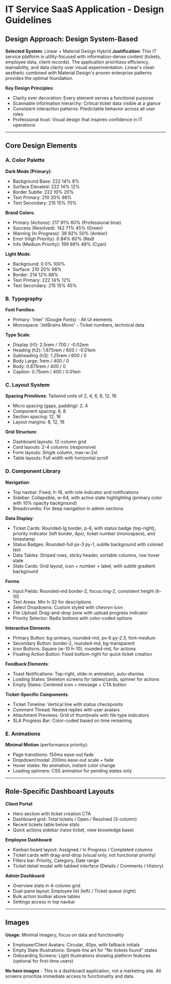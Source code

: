 # IT Service SaaS Application - Design Guidelines

## Design Approach: Design System-Based

**Selected System**: Linear + Material Design Hybrid
**Justification**: This IT service platform is utility-focused with information-dense content (tickets, employee data, client records). The application prioritizes efficiency, learnability, and data clarity over visual experimentation. Linear's clean aesthetic combined with Material Design's proven enterprise patterns provides the optimal foundation.

**Key Design Principles**:
- Clarity over decoration: Every element serves a functional purpose
- Scannable information hierarchy: Critical ticket data visible at a glance
- Consistent interaction patterns: Predictable behavior across all user roles
- Professional trust: Visual design that inspires confidence in IT operations

---

## Core Design Elements

### A. Color Palette

**Dark Mode (Primary)**:
- Background Base: 222 14% 8%
- Surface Elevated: 222 14% 12%
- Border Subtle: 222 10% 20%
- Text Primary: 210 20% 98%
- Text Secondary: 215 15% 70%

**Brand Colors**:
- Primary (Actions): 217 91% 60% (Professional blue)
- Success (Resolved): 142 71% 45% (Green)
- Warning (In Progress): 38 92% 50% (Amber)
- Error (High Priority): 0 84% 60% (Red)
- Info (Medium Priority): 199 89% 48% (Cyan)

**Light Mode**:
- Background: 0 0% 100%
- Surface: 210 20% 98%
- Border: 214 12% 88%
- Text Primary: 222 14% 12%
- Text Secondary: 215 15% 45%

### B. Typography

**Font Families**:
- Primary: 'Inter' (Google Fonts) - All UI elements
- Monospace: 'JetBrains Mono' - Ticket numbers, technical data

**Type Scale**:
- Display (h1): 2.5rem / 700 / -0.02em
- Heading (h2): 1.875rem / 600 / -0.01em
- Subheading (h3): 1.25rem / 600 / 0
- Body Large: 1rem / 400 / 0
- Body: 0.875rem / 400 / 0
- Caption: 0.75rem / 400 / 0.01em

### C. Layout System

**Spacing Primitives**: Tailwind units of 2, 4, 6, 8, 12, 16
- Micro spacing (gaps, padding): 2, 4
- Component spacing: 6, 8
- Section spacing: 12, 16
- Layout margins: 8, 12, 16

**Grid Structure**:
- Dashboard layouts: 12-column grid
- Card layouts: 2-4 columns (responsive)
- Form layouts: Single column, max-w-2xl
- Table layouts: Full width with horizontal scroll

### D. Component Library

**Navigation**:
- Top navbar: Fixed, h-16, with role indicator and notifications
- Sidebar: Collapsible, w-64, with active state highlighting (primary color with 10% opacity background)
- Breadcrumbs: For deep navigation in admin sections

**Data Display**:
- Ticket Cards: Rounded-lg border, p-6, with status badge (top-right), priority indicator (left border, 4px), ticket number (monospace), and timestamp
- Status Badges: Rounded-full px-3 py-1, subtle background with colored text
- Data Tables: Striped rows, sticky header, sortable columns, row hover state
- Stats Cards: Grid layout, icon + number + label, with subtle gradient background

**Forms**:
- Input Fields: Rounded-md border-2, focus:ring-2, consistent height (h-10)
- Text Areas: Min h-32 for descriptions
- Select Dropdowns: Custom styled with chevron icon
- File Upload: Drag-and-drop zone with upload progress indicator
- Priority Selector: Radio buttons with color-coded options

**Interactive Elements**:
- Primary Button: bg-primary, rounded-md, px-6 py-2.5, font-medium
- Secondary Button: border-2, rounded-md, bg-transparent
- Icon Buttons: Square (w-10 h-10), rounded-md, for actions
- Floating Action Button: Fixed bottom-right for quick ticket creation

**Feedback Elements**:
- Toast Notifications: Top-right, slide-in animation, auto-dismiss
- Loading States: Skeleton screens for tables/cards, spinner for actions
- Empty States: Centered icon + message + CTA button

**Ticket-Specific Components**:
- Ticket Timeline: Vertical line with status checkpoints
- Comment Thread: Nested replies with user avatars
- Attachment Previews: Grid of thumbnails with file type indicators
- SLA Progress Bar: Color-coded based on time remaining

### E. Animations

**Minimal Motion** (performance priority):
- Page transitions: 150ms ease-out fade
- Dropdown/modal: 200ms ease-out scale + fade
- Hover states: No animation, instant color change
- Loading spinners: CSS animation for pending states only

---

## Role-Specific Dashboard Layouts

**Client Portal**:
- Hero section with ticket creation CTA
- Dashboard grid: Total tickets / Open / Resolved (3-column)
- Recent tickets table below stats
- Quick actions sidebar (raise ticket, view knowledge base)

**Employee Dashboard**:
- Kanban board layout: Assigned / In Progress / Completed columns
- Ticket cards with drag-and-drop (visual only, not functional priority)
- Filters bar: Priority, Category, Date range
- Ticket detail modal with tabbed interface (Details / Comments / History)

**Admin Dashboard**:
- Overview stats in 4-column grid
- Dual-pane layout: Employee list (left) / Ticket queue (right)
- Bulk action toolbar above tables
- Settings access in top navbar

---

## Images

**Usage**: Minimal imagery, focus on data and functionality
- Employee/Client Avatars: Circular, 40px, with fallback initials
- Empty State Illustrations: Simple line art for "No tickets found" states
- Onboarding Screens: Light illustrations showing platform features (optional for first-time users)

**No hero images** - This is a dashboard application, not a marketing site. All screens prioritize immediate access to functionality and data.